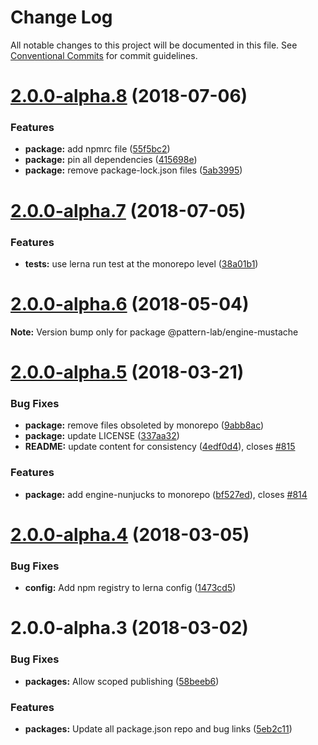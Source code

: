 # Change Log

All notable changes to this project will be documented in this file.
See [Conventional Commits](https://conventionalcommits.org) for commit guidelines.

<a name="2.0.0-alpha.8"></a>

# [2.0.0-alpha.8](https://github.com/pattern-lab/patternlab-node/tree/master/packages/engine-mustache/compare/@pattern-lab/engine-mustache@2.0.0-alpha.7...@pattern-lab/engine-mustache@2.0.0-alpha.8) (2018-07-06)

### Features

* **package:** add npmrc file ([55f5bc2](https://github.com/pattern-lab/patternlab-node/tree/master/packages/engine-mustache/commit/55f5bc2))
* **package:** pin all dependencies ([415698e](https://github.com/pattern-lab/patternlab-node/tree/master/packages/engine-mustache/commit/415698e))
* **package:** remove package-lock.json files ([5ab3995](https://github.com/pattern-lab/patternlab-node/tree/master/packages/engine-mustache/commit/5ab3995))

<a name="2.0.0-alpha.7"></a>

# [2.0.0-alpha.7](https://github.com/pattern-lab/patternlab-node/tree/master/packages/engine-mustache/compare/@pattern-lab/engine-mustache@2.0.0-alpha.6...@pattern-lab/engine-mustache@2.0.0-alpha.7) (2018-07-05)

### Features

* **tests:** use lerna run test at the monorepo level ([38a01b1](https://github.com/pattern-lab/patternlab-node/tree/master/packages/engine-mustache/commit/38a01b1))

<a name="2.0.0-alpha.6"></a>

# [2.0.0-alpha.6](https://github.com/pattern-lab/patternlab-node/tree/master/packages/engine-mustache/compare/@pattern-lab/engine-mustache@2.0.0-alpha.5...@pattern-lab/engine-mustache@2.0.0-alpha.6) (2018-05-04)

**Note:** Version bump only for package @pattern-lab/engine-mustache

<a name="2.0.0-alpha.5"></a>

# [2.0.0-alpha.5](https://github.com/pattern-lab/patternlab-node/tree/master/packages/engine-mustache/compare/@pattern-lab/engine-mustache@2.0.0-alpha.4...@pattern-lab/engine-mustache@2.0.0-alpha.5) (2018-03-21)

### Bug Fixes

* **package:** remove files obsoleted by monorepo ([9abb8ac](https://github.com/pattern-lab/patternlab-node/tree/master/packages/engine-mustache/commit/9abb8ac))
* **package:** update LICENSE ([337aa32](https://github.com/pattern-lab/patternlab-node/tree/master/packages/engine-mustache/commit/337aa32))
* **README:** update content for consistency ([4edf0d4](https://github.com/pattern-lab/patternlab-node/tree/master/packages/engine-mustache/commit/4edf0d4)), closes [#815](https://github.com/pattern-lab/patternlab-node/tree/master/packages/engine-mustache/issues/815)

### Features

* **package:** add engine-nunjucks to monorepo ([bf527ed](https://github.com/pattern-lab/patternlab-node/tree/master/packages/engine-mustache/commit/bf527ed)), closes [#814](https://github.com/pattern-lab/patternlab-node/tree/master/packages/engine-mustache/issues/814)

<a name="2.0.0-alpha.4"></a>

# [2.0.0-alpha.4](https://github.com/pattern-lab/patternlab-node/tree/master/packages/engine-mustache/compare/@pattern-lab/engine-mustache@2.0.0-alpha.3...@pattern-lab/engine-mustache@2.0.0-alpha.4) (2018-03-05)

### Bug Fixes

* **config:** Add npm registry to lerna config ([1473cd5](https://github.com/pattern-lab/patternlab-node/tree/master/packages/engine-mustache/commit/1473cd5))

<a name="2.0.0-alpha.3"></a>

# 2.0.0-alpha.3 (2018-03-02)

### Bug Fixes

* **packages:** Allow scoped publishing ([58beeb6](https://github.com/pattern-lab/patternlab-node/tree/master/packages/engine-mustache/commit/58beeb6))

### Features

* **packages:** Update all package.json repo and bug links ([5eb2c11](https://github.com/pattern-lab/patternlab-node/tree/master/packages/engine-mustache/commit/5eb2c11))
